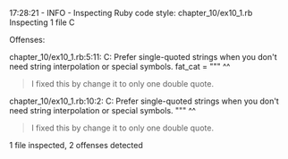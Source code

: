 17:28:21 - INFO - Inspecting Ruby code style: chapter_10/ex10_1.rb
Inspecting 1 file
C

Offenses:

chapter_10/ex10_1.rb:5:11: C: Prefer single-quoted strings when you don't need string interpolation or special symbols.
fat_cat = """
          ^^

> I fixed this by change it to only one double quote.

chapter_10/ex10_1.rb:10:2: C: Prefer single-quoted strings when you don't need string interpolation or special symbols.
"""
 ^^

> I fixed this by change it to only one double quote.

1 file inspected, 2 offenses detected
